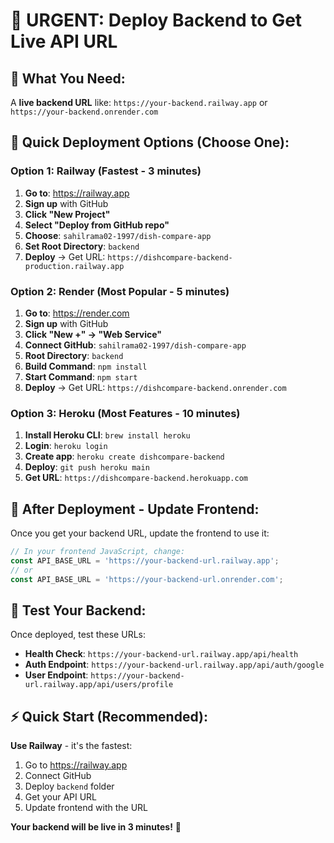 # 🚨 URGENT: Deploy Backend to Get Live API URL

## **🎯 What You Need:**
A **live backend URL** like: `https://your-backend.railway.app` or `https://your-backend.onrender.com`

## **🚀 Quick Deployment Options (Choose One):**

### **Option 1: Railway (Fastest - 3 minutes)**
1. **Go to**: https://railway.app
2. **Sign up** with GitHub
3. **Click "New Project"**
4. **Select "Deploy from GitHub repo"**
5. **Choose**: `sahilrama02-1997/dish-compare-app`
6. **Set Root Directory**: `backend`
7. **Deploy** → Get URL: `https://dishcompare-backend-production.railway.app`

### **Option 2: Render (Most Popular - 5 minutes)**
1. **Go to**: https://render.com
2. **Sign up** with GitHub
3. **Click "New +" → "Web Service"**
4. **Connect GitHub**: `sahilrama02-1997/dish-compare-app`
5. **Root Directory**: `backend`
6. **Build Command**: `npm install`
7. **Start Command**: `npm start`
8. **Deploy** → Get URL: `https://dishcompare-backend.onrender.com`

### **Option 3: Heroku (Most Features - 10 minutes)**
1. **Install Heroku CLI**: `brew install heroku`
2. **Login**: `heroku login`
3. **Create app**: `heroku create dishcompare-backend`
4. **Deploy**: `git push heroku main`
5. **Get URL**: `https://dishcompare-backend.herokuapp.com`

## **🔧 After Deployment - Update Frontend:**

Once you get your backend URL, update the frontend to use it:

```javascript
// In your frontend JavaScript, change:
const API_BASE_URL = 'https://your-backend-url.railway.app';
// or
const API_BASE_URL = 'https://your-backend-url.onrender.com';
```

## **📱 Test Your Backend:**

Once deployed, test these URLs:
- **Health Check**: `https://your-backend-url.railway.app/api/health`
- **Auth Endpoint**: `https://your-backend-url.railway.app/api/auth/google`
- **User Endpoint**: `https://your-backend-url.railway.app/api/users/profile`

## **⚡ Quick Start (Recommended):**

**Use Railway** - it's the fastest:
1. Go to https://railway.app
2. Connect GitHub
3. Deploy `backend` folder
4. Get your API URL
5. Update frontend with the URL

**Your backend will be live in 3 minutes!** 🚀
